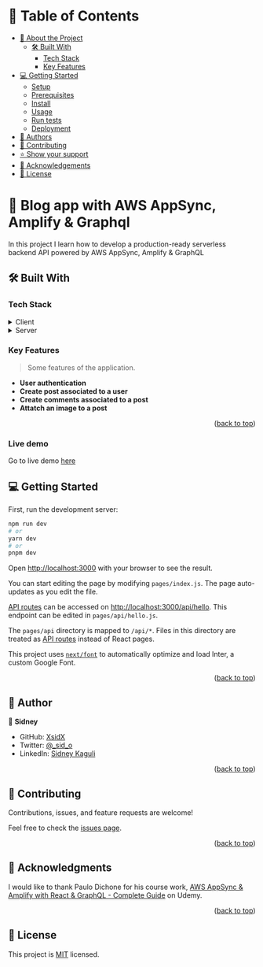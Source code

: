 # 📗 Table of Contents

- [📖 About the Project](#about-project)
  - [🛠 Built With](#built-with)
    - [Tech Stack](#tech-stack)
    - [Key Features](#key-features)
- [💻 Getting Started](#getting-started)
  - [Setup](#setup)
  - [Prerequisites](#prerequisites)
  - [Install](#install)
  - [Usage](#usage)
  - [Run tests](#run-tests)
  - [Deployment](#triangular_flag_on_post-deployment)
- [👥 Authors](#authors)
- [🤝 Contributing](#contributing)
- [⭐️ Show your support](#support)
- [🙏 Acknowledgements](#acknowledgements)
- [📝 License](#license)

<!-- PROJECT DESCRIPTION -->

# 📖 Blog app with AWS AppSync, Amplify & Graphql <a name="about-project"></a>

In this project I learn how to develop a production-ready serverless backend API powered by AWS AppSync, Amplify & GraphQL

## 🛠 Built With <a name="built-with"></a>

### Tech Stack <a name="tech-stack"></a>

<details>
  <summary>Client</summary>
  <ul>
    <li><a href="https://nextjs.org/">Nextjs</a></li>
    <li><a href="https://tailwindcss.com/">Tailwindcss</a></li>
  </ul>
</details>

<details>
  <summary>Server</summary>
  <ul>
    <li><a href="https://aws.amazon.com/amplify/">AWS Amplify</a></li>
    <li><a href="https://graphql.org/">Graphql</a></li>
  </ul>
</details>

<!-- Features -->

### Key Features <a name="key-features"></a>

> Some features of the application.

- **User authentication**
- **Create post associated to a user**
- **Create comments associated to a post**
- **Attatch an image to a post**

<p align="right">(<a href="#readme-top">back to top</a>)</p>

### Live demo <a name="live-demo"></a>
Go to live demo [here](https://dev.dfyd1jtzop25l.amplifyapp.com/)

<!-- GETTING STARTED -->

## 💻 Getting Started <a name="getting-started"></a>

First, run the development server:

```bash
npm run dev
# or
yarn dev
# or
pnpm dev
```

Open [http://localhost:3000](http://localhost:3000) with your browser to see the result.

You can start editing the page by modifying `pages/index.js`. The page auto-updates as you edit the file.

[API routes](https://nextjs.org/docs/api-routes/introduction) can be accessed on [http://localhost:3000/api/hello](http://localhost:3000/api/hello). This endpoint can be edited in `pages/api/hello.js`.

The `pages/api` directory is mapped to `/api/*`. Files in this directory are treated as [API routes](https://nextjs.org/docs/api-routes/introduction) instead of React pages.

This project uses [`next/font`](https://nextjs.org/docs/basic-features/font-optimization) to automatically optimize and load Inter, a custom Google Font.

<p align="right">(<a href="#readme-top">back to top</a>)</p>

<!-- AUTHORS -->

## 👥 Author <a name="author"></a>

👤 **Sidney**

- GitHub: [XsidX](https://github.com/XsidX)
- Twitter: [@\_sid_o](https://twitter.com/_sid_o_)
- LinkedIn: [Sidney Kaguli](https://www.linkedin.com/in/sidney-kaguli)

<p align="right">(<a href="#readme-top">back to top</a>)</p>

<!-- CONTRIBUTING -->

## 🤝 Contributing <a name="contributing"></a>

Contributions, issues, and feature requests are welcome!

Feel free to check the [issues page](../../issues/).

<p align="right">(<a href="#readme-top">back to top</a>)</p>

<!-- ACKNOWLEDGEMENTS -->

## 🙏 Acknowledgments <a name="acknowledgements"></a>

I would like to thank Paulo Dichone for his course work, [AWS AppSync & Amplify with React & GraphQL - Complete Guide](https://www.udemy.com/course/aws-appsync-amplify-with-react-graphql-course/#instructor-1) on Udemy.

<p align="right">(<a href="#readme-top">back to top</a>)</p>

<!-- LICENSE -->

## 📝 License <a name="license"></a>

This project is [MIT](https://github.com/XsidX/hello-rails-react/blob/hello-rails-front-end/MIT.md) licensed.
